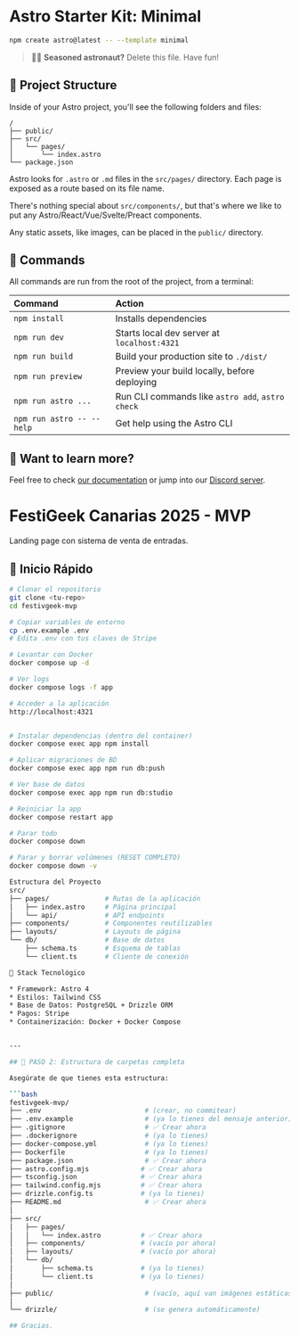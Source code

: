 # Astro Starter Kit: Minimal

```sh
npm create astro@latest -- --template minimal
```

> 🧑‍🚀 **Seasoned astronaut?** Delete this file. Have fun!

## 🚀 Project Structure

Inside of your Astro project, you'll see the following folders and files:

```text
/
├── public/
├── src/
│   └── pages/
│       └── index.astro
└── package.json
```

Astro looks for `.astro` or `.md` files in the `src/pages/` directory. Each page is exposed as a route based on its file name.

There's nothing special about `src/components/`, but that's where we like to put any Astro/React/Vue/Svelte/Preact components.

Any static assets, like images, can be placed in the `public/` directory.

## 🧞 Commands

All commands are run from the root of the project, from a terminal:

| Command                   | Action                                           |
| :------------------------ | :----------------------------------------------- |
| `npm install`             | Installs dependencies                            |
| `npm run dev`             | Starts local dev server at `localhost:4321`      |
| `npm run build`           | Build your production site to `./dist/`          |
| `npm run preview`         | Preview your build locally, before deploying     |
| `npm run astro ...`       | Run CLI commands like `astro add`, `astro check` |
| `npm run astro -- --help` | Get help using the Astro CLI                     |

## 👀 Want to learn more?

Feel free to check [our documentation](https://docs.astro.build) or jump into our [Discord server](https://astro.build/chat).

# FestiGeek Canarias 2025 - MVP

Landing page con sistema de venta de entradas.

## 🚀 Inicio Rápido

````bash
# Clonar el repositorio
git clone <tu-repo>
cd festivgeek-mvp

# Copiar variables de entorno
cp .env.example .env
# Edita .env con tus claves de Stripe

# Levantar con Docker
docker compose up -d

# Ver logs
docker compose logs -f app

# Acceder a la aplicación
http://localhost:4321


# Instalar dependencias (dentro del container)
docker compose exec app npm install

# Aplicar migraciones de BD
docker compose exec app npm run db:push

# Ver base de datos
docker compose exec app npm run db:studio

# Reiniciar la app
docker compose restart app

# Parar todo
docker compose down

# Parar y borrar volúmenes (RESET COMPLETO)
docker compose down -v

Estructura del Proyecto
src/
├── pages/              # Rutas de la aplicación
│   ├── index.astro     # Página principal
│   └── api/            # API endpoints
├── components/         # Componentes reutilizables
├── layouts/            # Layouts de página
└── db/                 # Base de datos
    ├── schema.ts       # Esquema de tablas
    └── client.ts       # Cliente de conexión

🧩 Stack Tecnológico

* Framework: Astro 4
* Estilos: Tailwind CSS
* Base de Datos: PostgreSQL + Drizzle ORM
* Pagos: Stripe
* Containerización: Docker + Docker Compose


---

## 📂 PASO 2: Estructura de carpetas completa

Asegúrate de que tienes esta estructura:

```bash
festivgeek-mvp/
├── .env                          # (crear, no commitear)
├── .env.example                  # (ya lo tienes del mensaje anterior)
├── .gitignore                    # ✅ Crear ahora
├── .dockerignore                 # (ya lo tienes)
├── docker-compose.yml            # (ya lo tienes)
├── Dockerfile                    # (ya lo tienes)
├── package.json                  # ✅ Crear ahora
├── astro.config.mjs             # ✅ Crear ahora
├── tsconfig.json                # ✅ Crear ahora
├── tailwind.config.mjs          # ✅ Crear ahora
├── drizzle.config.ts            # (ya lo tienes)
├── README.md                     # ✅ Crear ahora
│
├── src/
│   ├── pages/
│   │   └── index.astro          # ✅ Crear ahora
│   ├── components/              # (vacío por ahora)
│   ├── layouts/                 # (vacío por ahora)
│   └── db/
│       ├── schema.ts            # (ya lo tienes)
│       └── client.ts            # (ya lo tienes)
│
├── public/                       # (vacío, aquí van imágenes estáticas)
│
└── drizzle/                      # (se genera automáticamente)

## Gracias.
````

